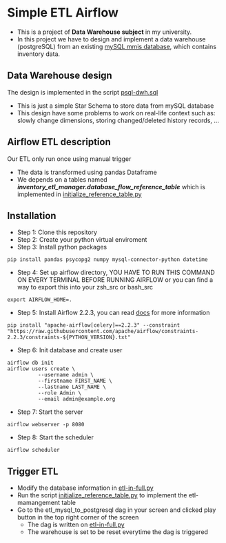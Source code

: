 # Simple ETL Airflow
* This is a project of **Data Warehouse subject** in my university. 
* In this project we have to design and implement a data warehouse (postgreSQL) from an existing [mySQL mmis database](\20220205_mmis.sql), which contains inventory data.

## Data Warehouse design
The design is implemented in the script [psql-dwh.sql](\psql-dwh.sql)
* This is just a simple Star Schema to store data from mySQL database
* This design have some problems to work on real-life context such as: slowly change dimensions, storing changed/deleted history records, ...

## Airflow ETL description
Our ETL only run once using manual trigger
* The data is transformed using pandas Dataframe
* We depends on a tables named ***inventory_etl_manager.database_flow_reference_table*** which is implemented in [initialize_reference_table.py](\initialize_reference_table.py)

## Installation
* Step 1: Clone this repository 
* Step 2: Create your python virtual enviroment
* Step 3: Install python packages 
```
pip install pandas psycopg2 numpy mysql-connector-python datetime
```
* Step 4: Set up airflow directory, YOU HAVE TO RUN THIS COMMAND ON EVERY TERMINAL BEFORE RUNNING AIRFLOW or you can find a way to export this into your zsh_src or bash_src
```
export AIRFLOW_HOME=.
```
* Step 5: Install Airflow 2.2.3, you can read [docs](https://airflow.apache.org/docs/apache-airflow/stable/installation/installing-from-pypi.html) for more information
```
pip install "apache-airflow[celery]==2.2.3" --constraint "https://raw.githubusercontent.com/apache/airflow/constraints-2.2.3/constraints-${PYTHON_VERSION}.txt"
```
* Step 6: Init database and create user
```
airflow db init
airflow users create \
          --username admin \
          --firstname FIRST_NAME \
          --lastname LAST_NAME \
          --role Admin \
          --email admin@example.org
```
* Step 7: Start the server
```
airflow webserver -p 8080
```
* Step 8: Start the scheduler
```
airflow scheduler
```

## Trigger ETL
* Modify the database information in [etl-in-full.py](\dags\etl-in-full.py)
* Run the script [initialize_reference_table.py](\initialize_reference_table.py) to implement the etl-mamangement table
* Go to the etl_mysql_to_postgresql dag in your screen and clicked play button in the top right corner of the screen
    * The dag is written on [etl-in-full.py](\dags\etl-in-full.py)
    * The warehouse is set to be reset everytime the dag is triggered